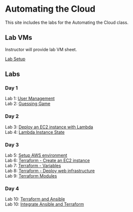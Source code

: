 # Automating the Cloud

This site includes the labs for the Automating the Cloud class.


## Lab VMs  
[//]: # (https://docs.google.com/spreadsheets/d/1psMAAPxgHq9wpZVftao9UT8MIWR1xljq-WB8aOiVBRI/edit?usp=sharing)
Instructor will provide lab VM sheet.

[Lab Setup](labs/setup/)  

## Labs
### Day 1
Lab 1: [User Management](labs/user-scripts)    
Lab 2: [Guessing Game](labs/guessing_game)  



### Day 2
Lab 3: [Deploy an EC2 instance with Lambda](labs/lambda_ec2)  
Lab 4: [Lambda Instance State](labs/lambda_start_stop)  

### Day 3
Lab 5: [Setup AWS environment](labs/aws_setup)  
Lab 6: [Terraform - Create an EC2 instance](labs/tf-first-instance)  
Lab 7: [Terraform - Variables](labs/tf-variables-and-output)  
Lab 8: [Terraform - Deploy web infrastructure](labs/tf-more-variables)  
Lab 9: [Terraform Modules](labs/tf-write-module)  

### Day 4
Lab 10: [Terraform and Ansible](labs/ansible_vms)  
Lab 10: [Integrate Ansible and Terraform](labs/tf_ansible_vms)  
